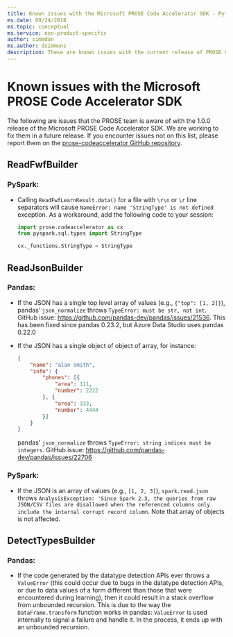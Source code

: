 ```yaml
---
title: Known issues with the Microsoft PROSE Code Accelerator SDK - Python
ms.date: 09/24/2018
ms.topic: conceptual
ms.service: non-product-specific
author: simmdan
ms.author: dsimmons
description: These are known issues with the current release of PROSE Code Accelerator for Python.
---
```


# Known issues with the Microsoft PROSE Code Accelerator SDK
The following are issues that the PROSE team is aware of with the 1.0.0 release of the Microsoft PROSE Code Accelerator SDK.  We are
working to fix them in a future release.  If you encounter issues not on this list, please report them on the
[prose-codeaccelerator GitHub repository](https://github.com/Microsoft/prose-codeaccelerator/issues).

 
## ReadFwfBuilder

### PySpark:
- Calling `ReadFwfLearnResult.data()` for a file with `\r\n` or `\r` line separators will cause `NameError: name
  'StringType' is not defined` exception.  As a workaround, add the following code to your session:
  ```python
  import prose.codeaccelerator as cx
  from pyspark.sql.types import StringType

  cx._functions.StringType = StringType
  ```
  
## ReadJsonBuilder

### Pandas:
- If the JSON has a single top level array of values (e.g., `{"top": [1, 2]}`), pandas' `json_normalize` throws
  `TypeError: must be str, not int`. GitHub issue: https://github.com/pandas-dev/pandas/issues/21536. This has been
  fixed since pandas 0.23.2, but Azure Data Studio uses pandas 0.22.0

- If the JSON has a single object of object of array, for instance:

  ```json
  {
      "name": "alan smith",
      "info": {
          "phones": [{
              "area": 111,
              "number": 2222
          }, {
              "area": 333,
              "number": 4444
          }]
      }
  }
  ```
  pandas' `json_normalize` throws `TypeError: string indices must be integers`. GitHub issue:
  https://github.com/pandas-dev/pandas/issues/22706

### PySpark:
- If the JSON is an array of values (e.g., `[1, 2, 3]`), `spark.read.json` throws `AnalysisException: 'Since Spark 2.3, the
  queries from raw JSON/CSV files are disallowed when the referenced columns only include the internal corrupt record
  column`. Note that array of objects is not affected.

## DetectTypesBuilder

### Pandas:
- If the code generated by the datatype detection APIs ever throws a `ValueError` (this could occur due to bugs in the
  datatype detection APIs, or due to data values of a form different than those that were encountered during learning),
  then it could result in a stack overflow from unbounded recursion. This is due to the way the `DataFrame.transform`
  function works in pandas: `ValueError` is used internally to signal a failure and handle it. In the process, it ends
  up with an unbounded recursion.



